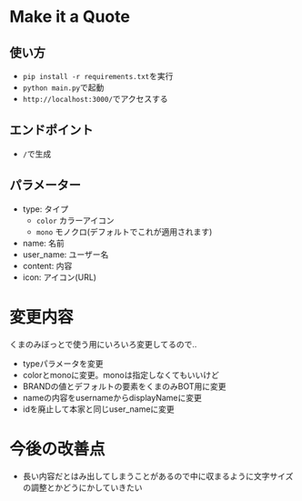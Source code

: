 # Make it a Quote
## 使い方
- `pip install -r requirements.txt`を実行
- `python main.py`で起動
- `http://localhost:3000/`でアクセスする
## エンドポイント
- `/`で生成
## パラメーター
- type: タイプ
    - `color` カラーアイコン
    - `mono` モノクロ(デフォルトでこれが適用されます)
- name: 名前
- user_name: ユーザー名
- content: 内容
- icon: アイコン(URL)
# 変更内容
くまのみぼっとで使う用にいろいろ変更してるので..
- typeパラメータを変更
 - colorとmonoに変更。monoは指定しなくてもいいけど
- BRANDの値とデフォルトの要素をくまのみBOT用に変更
- nameの内容をusernameからdisplayNameに変更
- idを廃止して本家と同じuser_nameに変更
# 今後の改善点
- 長い内容だとはみ出してしまうことがあるので中に収まるように文字サイズの調整とかどうにかしていきたい

